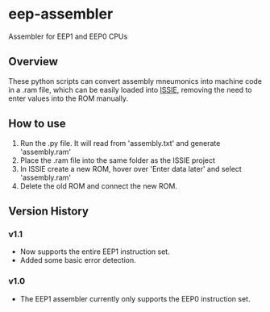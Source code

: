 # eep-assembler
Assembler for EEP1 and EEP0 CPUs

## Overview
These python scripts can convert assembly mneumonics into machine code in a .ram file, which can be easily loaded into [ISSIE](https://github.com/tomcl/issie), removing the need to enter values into the ROM manually.

## How to use
1. Run the .py file. It will read from 'assembly.txt' and generate 'assembly.ram'
2. Place the .ram file into the same folder as the ISSIE project
3. In ISSIE create a new ROM, hover over 'Enter data later' and select 'assembly.ram'
4. Delete the old ROM and connect the new ROM.

## Version History

### v1.1
* Now supports the entire EEP1 instruction set. 
* Added some basic error detection.
### v1.0
* The EEP1 assembler currently only supports the EEP0 instruction set. 
